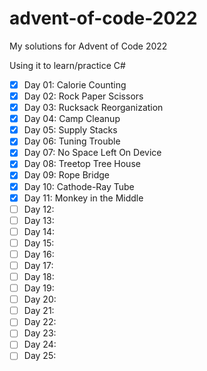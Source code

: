 # advent-of-code-2022

My solutions for Advent of Code 2022

Using it to learn/practice C#

- [x] Day 01: Calorie Counting
- [x] Day 02: Rock Paper Scissors
- [x] Day 03: Rucksack Reorganization
- [x] Day 04: Camp Cleanup
- [x] Day 05: Supply Stacks
- [x] Day 06: Tuning Trouble
- [x] Day 07: No Space Left On Device
- [x] Day 08: Treetop Tree House
- [x] Day 09: Rope Bridge
- [x] Day 10: Cathode-Ray Tube
- [x] Day 11: Monkey in the Middle
- [ ] Day 12:
- [ ] Day 13:
- [ ] Day 14:
- [ ] Day 15:
- [ ] Day 16:
- [ ] Day 17:
- [ ] Day 18:
- [ ] Day 19:
- [ ] Day 20:
- [ ] Day 21:
- [ ] Day 22:
- [ ] Day 23:
- [ ] Day 24:
- [ ] Day 25:
